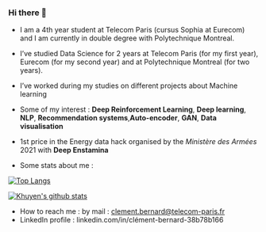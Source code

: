 ### Hi there 👋


- I am a 4th year student at Telecom Paris (cursus Sophia at Eurecom) and I am currently in double degree with Polytechnique Montreal. 
- I’ve studied Data Science for 2 years at Telecom Paris (for my first year), Eurecom (for my second year) and at Polytechnique Montreal (for two years).
- I’ve worked during my studies on different projects about Machine learning  
- Some of my interest : **Deep Reinforcement Learning**, **Deep learning**, **NLP**, **Recommendation systems**,**Auto-encoder**, **GAN**, **Data visualisation** 
- 1st price in the Energy data hack organised by the *Ministère des Armées* 2021 with **Deep Enstamina**

- Some stats about me : 


[![Top Langs](https://github-readme-stats.vercel.app/api/top-langs/?username=clementbernardd)](https://github.com/clementbernardd/github-readme-stats)

[![Khuyen's github stats](https://github-readme-stats.vercel.app/api?username=clementbernardd&count_private=true&show_icons=true&theme=radical&hide_rank=false)](https://github.com/clementbernardd/github-readme-stats)

- How to reach me : by mail : clement.bernard@telecom-paris.fr
- LinkedIn profile : linkedin.com/in/clément-bernard-38b78b166

